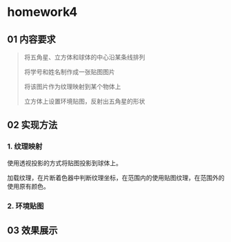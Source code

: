 # homework4

## 01 内容要求

> 将五角星、立方体和球体的中心沿某条线排列
>
> 将学号和姓名制作成一张贴图图片
>
> 将该图片作为纹理映射到某个物体上
>
> 立方体上设置环境贴图，反射出五角星的形状

## 02 实现方法

### 1. 纹理映射

使用透视投影的方式将贴图投影到球体上。

加载纹理，在片断着色器中判断纹理坐标，在范围内的使用贴图纹理，在范围外的使用原有颜色。

### 2. 环境贴图



## 03 效果展示

[方向光源]: ./lighting-directional.html
[github]: https://kiainio.github.io/WebGL/homework3/lighting-directional.html